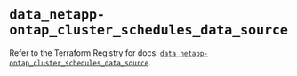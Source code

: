 # `data_netapp-ontap_cluster_schedules_data_source`

Refer to the Terraform Registry for docs: [`data_netapp-ontap_cluster_schedules_data_source`](https://registry.terraform.io/providers/netapp/netapp-ontap/2.3.0/docs/data-sources/cluster_schedules_data_source).
